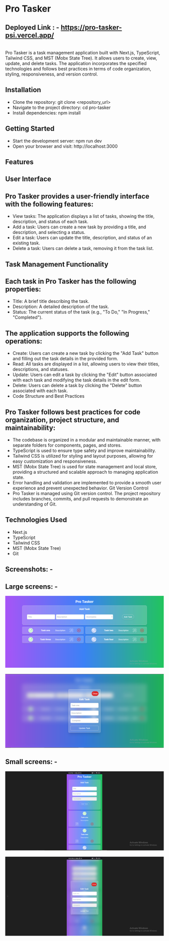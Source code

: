 # Pro Tasker

## Deployed Link : - https://pro-tasker-psi.vercel.app/
</br>
Pro Tasker is a task management application built with Next.js, TypeScript, Tailwind CSS, and MST (Mobx State Tree). It allows users to create, view, update, and delete tasks. The application incorporates the specified technologies and follows best practices in terms of code organization, styling, responsiveness, and version control.

## Installation
- Clone the repository: git clone <repository_url> 
- Navigate to the project directory: cd pro-tasker
- Install dependencies: npm install
## Getting Started
- Start the development server: npm run dev
- Open your browser and visit: http://localhost:3000
## Features
## User Interface
## Pro Tasker provides a user-friendly interface with the following features:

- View tasks: The application displays a list of tasks, showing the title, description, and status of each task.
- Add a task: Users can create a new task by providing a title, and description, and selecting a status.
- Edit a task: Users can update the title, description, and status of an existing task.
- Delete a task: Users can delete a task, removing it from the task list.

## Task Management Functionality
## Each task in Pro Tasker has the following properties:

- Title: A brief title describing the task.
- Description: A detailed description of the task.
- Status: The current status of the task (e.g., "To Do," "In Progress," "Completed").
## The application supports the following operations:

- Create: Users can create a new task by clicking the "Add Task" button and filling out the task details in the provided form.
- Read: All tasks are displayed in a list, allowing users to view their titles, descriptions, and statuses.
- Update: Users can edit a task by clicking the "Edit" button associated with each task and modifying the task details in the edit form.
- Delete: Users can delete a task by clicking the "Delete" button associated with each task.
- Code Structure and Best Practices

## Pro Tasker follows best practices for code organization, project structure, and maintainability:

- The codebase is organized in a modular and maintainable manner, with separate folders for components, pages, and stores.
- TypeScript is used to ensure type safety and improve maintainability.
- Tailwind CSS is utilized for styling and layout purposes, allowing for easy customization and responsiveness.
- MST (Mobx State Tree) is used for state management and local store, providing a structured and scalable approach to managing application state.
- Error handling and validation are implemented to provide a smooth user experience and prevent unexpected behavior.
Git Version Control
- Pro Tasker is managed using Git version control. The project repository includes branches, commits, and pull requests to demonstrate an understanding of Git.


## Technologies Used
- Next.js
- TypeScript
- Tailwind CSS
- MST (Mobx State Tree)
- Git

## Screenshots: - 

## Large screens: - 

<img src="./public/Pro-tasker-1.PNG" />
</br>
</br>
<img src="./public/Pro-tasker-2.PNG" />

## Small screens: - 


<img  src="./public/mobile-1.PNG" />

</br>
</br>

  
<img   src="./public/mobile-2.PNG" />








